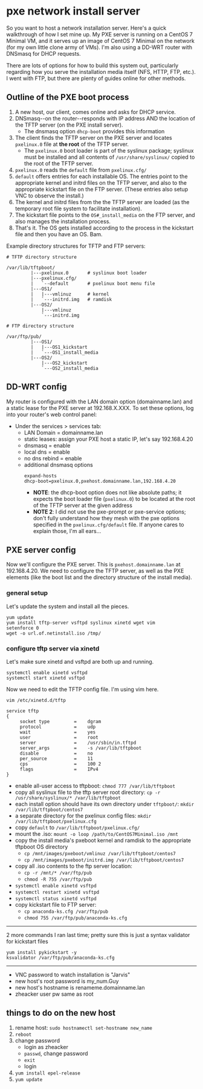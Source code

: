 # pxe network install server
So you want to host a network installation server. Here's a quick walkthrough of how I set mine up. My PXE server is running on a CentOS 7 Minimal VM, and it serves up an image of CentOS 7 Minimal on the network (for my own little clone army of VMs). I'm also using a DD-WRT router with DNSmasq for DHCP requests.

There are lots of options for how to build this system out, particularly regarding how you serve the installation media itself (NFS, HTTP, FTP, etc.). I went with FTP, but there are plenty of guides online for other methods.

## Outline of the PXE boot process
1. A new host, our client, comes online and asks for DHCP service.
2. DNSmasq--on the router--responds with IP address AND the location of the TFTP server (on the PXE install server).
     - The dnsmasq option `dhcp-boot` provides this information
3. The client finds the TFTP server on the PXE server and locates `pxelinux.0` file at **the root** of the TFTP server.
     - The `pxelinux.0` boot loader is part of the syslinux package; syslinux must be installed and all contents of `/usr/share/syslinux/` copied to the root of the TFTP server.
4. `pxelinux.0` reads the `default` file from `pxelinux.cfg/`
5. `default` offers entries for each installable OS. The entries point to the appropriate kernel and initrd files on the TFTP server, and also to the appropriate kickstart file on the FTP server. (These entries also setup VNC to observe the install.)
6. The kernel and initrd files from the the TFTP server are loaded (as the temporary root file system to facilitate installation).
7. The kickstart file points to the `OS#_install_media` on the FTP server, and also manages the installation process.
8. That's it. The OS gets installed according to the process in the kickstart file and then you have an OS. Bam.

Example directory structures for TFTP and FTP servers:
```
# TFTP directory structure

/var/lib/tftpboot/
         |---pxelinux.0       # syslinux boot loader
         |---pxelinux.cfg/
         |   `--default       # pxelinux boot menu file
         |---OS1/
         |   |---vmlinuz      # kernel
         |   `---initrd.img   # ramdisk
         |---OS2/
             |---vmlinuz
             `---initrd.img
```

```
# FTP directory structure

/var/ftp/pub/
         |---OS1/
         |   |---OS1_kickstart
         |   `---OS1_install_media
         |---OS2/
             |---OS2_kickstart
             `---OS2_install_media
```

## DD-WRT config
My router is configured with the LAN domain option (domainname.lan) and a static lease for the PXE server at 192.168.X.XXX. To set these options, log into your router's web control panel:

* Under the services > services tab:
     * LAN Domain        =    domainname.lan
     * static leases:         assign your PXE host a static IP, let's say 192.168.4.20
     * dnsmasq           =    enable
     * local dns         =    enable
     * no dns rebind     =    enable
     * additional dnsmasq options
          ```
          expand-hosts
          dhcp-boot=pxelinux.0,pxehost.domainname.lan,192.168.4.20
          ```
          * **NOTE**: the dhcp-boot option does not like absolute paths; it expects the boot loader file (`pxelinux.0`) to be located at the root of the TFTP server at the given address
          * **NOTE 2**: I did not use the pxe-prompt or pxe-service options; don't fully understand how they mesh with the pxe options specified in the `pxelinux.cfg/default` file. If anyone cares to explain those, I'm all ears...

## PXE server config
Now we'll configure the PXE server. This is `pxehost.domainname.lan` at 192.168.4.20. We need to configure the TFTP server, as well as the PXE elements (like the boot list and the directory structure of the install media).

### general setup
Let's update the system and install all the pieces.

```
yum update
yum install tftp-server vsftpd syslinux xinetd wget vim
setenforce 0
wget -o url.of.netinstall.iso /tmp/
```

### configure tftp server via xinetd
Let's make sure xinetd and vsftpd are both up and running.
```
systemctl enable xinetd vsftpd
systemctl start xinetd vsftpd
```

Now we need to edit the TFTP config file. I'm using vim here.

`vim /etc/xinetd.d/tftp`

```
service tftp
{
     socket type         =    dgram
     protocol            =    udp
     wait                =    yes
     user                =    root
     server              =    /usr/sbin/in.tftpd
     server_args         =    -s /var/lib/tftpboot
     disable             =    no
     per_source          =    11
     cps                 =    100 2
     flags               =    IPv4
}
```

* enable all-user access to tftpboot: `chmod 777 /var/lib/tftpboot`
* copy all syslinux file to the tftp server root directory: `cp -r /usr/share/syslinux/* /var/lib/tftpboot`
* each install option should have its own directory under `tftpboot/`: `mkdir /var/lib/tftpboot/centos7`
* a separate directory for the pxelinux config files: `mkdir /var/lib/tftpboot/pxelinux.cfg`
* copy `default` to `/var/lib/tftpboot/pxelinux.cfg/`
* mount the .iso: `mount -o loop /path/to/CentOS7Minimal.iso /mnt`
* copy the install media's pxeboot kernel and ramdisk to the appropriate tftpboot OS directory
     * `cp /mnt/images/pxeboot/vmlinuz /var/lib/tftpboot/centos7`
     * `cp /mnt/images/pxeboot/initrd.img /var/lib/tftpboot/centos7`
* copy all .iso contents to the ftp server location:
     * `cp -r /mnt/* /var/ftp/pub`
     * `chmod -R 755 /var/ftp/pub`
* `systemctl enable xinetd vsftpd`
* `systemctl restart xinetd vsftpd`
* `systemctl status xinetd vsftpd`
* copy kickstart file to FTP server:
     * `cp anaconda-ks.cfg /var/ftp/pub`
     * `chmod 755 /var/ftp/pub/anaconda-ks.cfg`

---
2 more commands I ran last time; pretty sure this is just a syntax validator for kickstart files

```
yum install pykickstart -y
ksvalidator /var/ftp/pub/anaconda-ks.cfg
```
---

* VNC password to watch installation is "Jarvis"
* new host's root password is my_num.Guy
* new host's hostname is renameme.domainname.lan
* zheacker user pw same as root

## things to do on the new host
1. rename host: `sudo hostnamectl set-hostname new_name`
2. `reboot`
3. change password
     * login as zheacker
     * `passwd`, change password
     * `exit`
     * login
4. `yum install epel-release`
5. `yum update`
